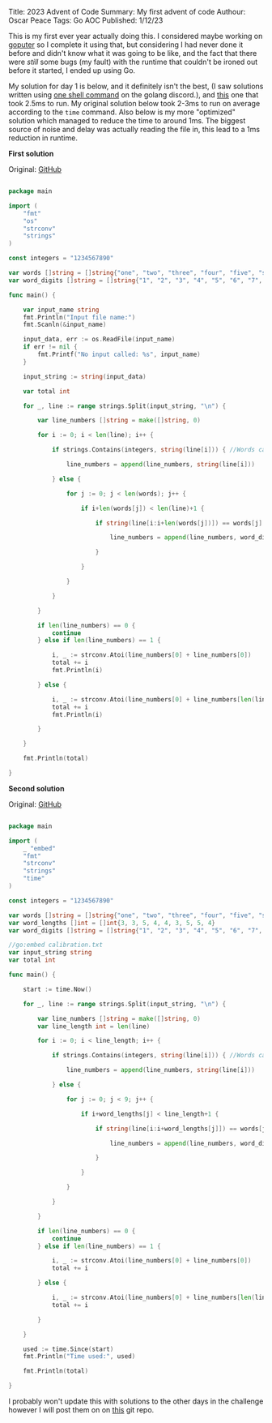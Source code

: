 Title: 2023 Advent of Code
Summary: My first advent of code
Authour: Oscar Peace
Tags: Go
      AOC
Published: 1/12/23

This is my first ever year actually doing this. I considered maybe working on [goputer](https://www.github.com/sccreeper/goputer) so I complete it using that, but considering I had never done it before and didn't know what it was going to be like, and the fact that there were *still* some bugs (my fault) with the runtime that couldn't be ironed out before it started, I ended up using Go.

My solution for day 1 is below, and it definitely isn't the best, (I saw solutions written using [one shell command](https://discord.com/channels/118456055842734083/1179763373538279476/1180119445356683274) on the golang discord.), and [this](https://gist.github.com/zyxkad/e30999e17636f2526b1f0143ae5e206d) one that took 2.5ms to run. My original solution below took 2-3ms to run on average according to the `time` command. Also below is my more "optimized" solution which managed to reduce the time to around 1ms. The biggest source of noise and delay was actually reading the file in, this lead to a 1ms reduction in runtime.

**First solution**

Original: [GitHub](https://github.com/sccreeper/aoc/blob/e0486249269765485b365fc672589bbe0134e191/2023/1/main.go)
```go

package main

import (
	"fmt"
	"os"
	"strconv"
	"strings"
)

const integers = "1234567890"

var words []string = []string{"one", "two", "three", "four", "five", "six", "seven", "eight", "nine"}
var word_digits []string = []string{"1", "2", "3", "4", "5", "6", "7", "8", "9"}

func main() {

	var input_name string
	fmt.Println("Input file name:")
	fmt.Scanln(&input_name)

	input_data, err := os.ReadFile(input_name)
	if err != nil {
		fmt.Printf("No input called: %s", input_name)
	}

	input_string := string(input_data)

	var total int

	for _, line := range strings.Split(input_string, "\n") {

		var line_numbers []string = make([]string, 0)

		for i := 0; i < len(line); i++ {

			if strings.Contains(integers, string(line[i])) { //Words can't start with integers.

				line_numbers = append(line_numbers, string(line[i]))

			} else {

				for j := 0; j < len(words); j++ {

					if i+len(words[j]) < len(line)+1 {

						if string(line[i:i+len(words[j])]) == words[j] {

							line_numbers = append(line_numbers, word_digits[j])

						}

					}

				}

			}

		}

		if len(line_numbers) == 0 {
			continue
		} else if len(line_numbers) == 1 {

			i, _ := strconv.Atoi(line_numbers[0] + line_numbers[0])
			total += i
			fmt.Println(i)

		} else {

			i, _ := strconv.Atoi(line_numbers[0] + line_numbers[len(line_numbers)-1])
			total += i
			fmt.Println(i)

		}

	}

	fmt.Println(total)

}

```

**Second solution**

Original: [GitHub](https://github.com/sccreeper/aoc/blob/d284d0f7d60ec198c9b8819c1dc3eb1e7a2e4d64/2023/1/main.go)

```go

package main

import (
	_ "embed"
	"fmt"
	"strconv"
	"strings"
	"time"
)

const integers = "1234567890"

var words []string = []string{"one", "two", "three", "four", "five", "six", "seven", "eight", "nine"}
var word_lengths []int = []int{3, 3, 5, 4, 4, 3, 5, 5, 4}
var word_digits []string = []string{"1", "2", "3", "4", "5", "6", "7", "8", "9"}

//go:embed calibration.txt
var input_string string
var total int

func main() {

	start := time.Now()

	for _, line := range strings.Split(input_string, "\n") {

		var line_numbers []string = make([]string, 0)
		var line_length int = len(line)

		for i := 0; i < line_length; i++ {

			if strings.Contains(integers, string(line[i])) { //Words can't start with integers.

				line_numbers = append(line_numbers, string(line[i]))

			} else {

				for j := 0; j < 9; j++ {

					if i+word_lengths[j] < line_length+1 {

						if string(line[i:i+word_lengths[j]]) == words[j] {

							line_numbers = append(line_numbers, word_digits[j])

						}

					}

				}

			}

		}

		if len(line_numbers) == 0 {
			continue
		} else if len(line_numbers) == 1 {

			i, _ := strconv.Atoi(line_numbers[0] + line_numbers[0])
			total += i

		} else {

			i, _ := strconv.Atoi(line_numbers[0] + line_numbers[len(line_numbers)-1])
			total += i

		}

	}

	used := time.Since(start)
	fmt.Println("Time used:", used)

	fmt.Println(total)

}

```

I probably won't update this with solutions to the other days in the challenge however I will post them on on [this](https://github.com/sccreeper/aoc) git repo.
